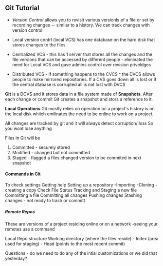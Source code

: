 ## Git Tutorial 

* *Version Control* allows you to revisit various versionls pf a file or set by recording changes -- similar to a history.
We can track changes with version control

* Local version contrl (local VCS) has one database on the hard disk that stores changes to the files 

* Centralized VCS - this has 1 server that stores all the changes and the file versions that can be accessed by different people - eliminated the need for Local VCS and gave admins control over revision priveldges 

* Distributed VCS - if something happens to the CVCS ^ the DVCS allows people to make mirrored repositories. If a CVS goes down all is lost or if the central dtabase is corrupted all is not lost with DVCS

**Git** is a DCVS and it stores data in a file system made of **Snapshots**. After each change or commit Git creates a snapshot and stors a reference to it. 

**Local Operations** Git mostly relies on operation bc a project's history is on the local disk whiich emilinates the need to be online to work on a project.

All changes are tracked by git and it will always detect corruption/ loss 
So you wont lose anything

Files in Git will be 
1. Committed - securely stored 
2. Modified - changed but not committed
3. Staged - flagged a files changed version to be commited in next snapshot


#### Commands in Git
To check settings
Getting help
Setting up a repository
-Importing
-Cloning - creating a copy
Check File Status
Tracking and Staging a new file
Committing a file
Committing all changes
Pushing changes
Stashing changes - not ready to trash or committ

##### Remote Repos
These are versions of a project residing online or on a network
-seeing your remotes use a command

Local Repo structure 
Working directory (where the files reside) - Index (area used for staging) - Head (points to the most recent commit)






Questions - do we need to do any of the intial customizations or we did that yesterday? 
